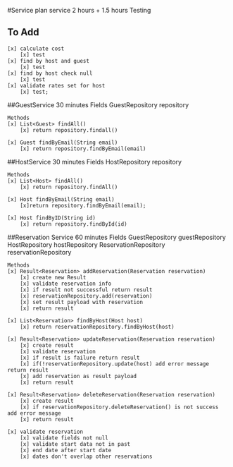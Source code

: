 #Service plan service 2 hours + 1.5 hours Testing

## To Add
    [x] calculate cost
        [x] test
    [x] find by host and guest
        [x] test
    [x] find by host check null
        [x] test
    [x] validate rates set for host
        [x] test;







##GuestService 30 minutes
    Fields
    GuestRepository repository
    
    Methods
    [x] List<Guest> findAll()
        [x] return repository.findall()
       
    [x] Guest findByEmail(String email)
        [x] return repository.findByEmail(email)
           
##HostService 30 minutes
    Fields
    HostRepository repository
        
    Methods
    [x] List<Host> findAll()
        [x] return repository.findAll()
         
    [x] Host findByEmail(String email)
        [x]return repository.findByEmail(email);
        
    [x] Host findByID(String id)
        [x] return repository.findById(id)
            
##Reservation Service 60 minutes
    Fields
    GuestRepository guestRepository
    HostRepository hostRepository
    ReservationRepository reservationRepository
    
    Methods
    [x] Result<Reservation> addReservation(Reservation reservation)
        [x] create new Result
        [x] validate reservation info
        [x] if result not successful return result
        [x] reservationRepository.add(reservation)
        [x] set result payload with reservation
        [x] return result
    
    [x] List<Reservation> findByHost(Host host)
        [x] return reservationRepository.findByHost(host)
        
    [x] Result<Reservation> updateReservation(Reservation reservation)
        [x] create result
        [x] validate reservation
        [x] if result is failure return result
        [x] if(!reservationRepository.update(host) add error message return result
        [x] add reservation as result payload
        [x] return result
        
    [x] Result<Reservation> deleteReservation(Reservation reservation)
        [x] create result
        [x] if reservationRepository.deleteReservation() is not success add error message
        [x] return result
        
    [x] validate reservation
        [x] validate fields not null
        [x] validate start data not in past
        [x] end date after start date
        [x] dates don't overlap other reservations    
        
           